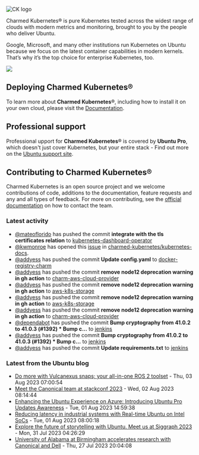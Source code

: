 ![CK logo](https://assets.ubuntu.com/v1/451d4cf4-Charmed+Kubernetes_RGB_onWhite_2022.svg)

Charmed Kubernetes® is pure Kubernetes tested across the widest range of clouds with modern metrics and monitoring, brought to you by the people who deliver Ubuntu.

Google, Microsoft, and many other institutions run Kubernetes on Ubuntu because we focus on the latest container capabilities in modern kernels. That’s why it’s the top choice for enterprise Kubernetes, too.

![](https://assets.ubuntu.com/v1/843c77b6-juju-at-a-glace.svg)

## Deploying Charmed Kubernetes®

To learn more about **Charmed Kubernetes**®, including how to install it on your own cloud, please visit the [Documentation][docs].

## Professional support

Professional upport for **Charmed Kubernetes**® is covered by **Ubuntu Pro**, which doesn't just cover Kubernetes, but your entire stack - Find out more on the [Ubuntu support site](https://ubuntu.com/support).

## Contributing to Charmed Kubernetes®

Charmed Kubernetes is an open source project and we welcome contributions of code, additions to the documentation, feature requests and any and all types of feedback. For more on contributing, see the [official documentation][get-in-touch] on how to contact the team.

<!-- LINKS -->
[docs]: https://ubuntu.com/kubernetes/docs
[get-in-touch]: https://ubuntu.com/kubernetes/docs/get-in-touch

### Latest activity

<!-- activity starts -->
 - [@mateoflorido](https://github.com/mateoflorido) has pushed the commit **integrate with the tls certificates relation** to [kubernetes-dashboard-operator](https://github.com/charmed-kubernetes/kubernetes-dashboard-operator)
 - [@kwmonroe](https://github.com/kwmonroe) has opened this [issue](https://github.com/charmed-kubernetes/kubernetes-docs/issues/783) in [charmed-kubernetes/kubernetes-docs](https://api.github.com/repos/charmed-kubernetes/kubernetes-docs).
 - [@addyess](https://github.com/addyess) has pushed the commit **Update config.yaml** to [docker-registry-charm](https://github.com/charmed-kubernetes/docker-registry-charm)
 - [@addyess](https://github.com/addyess) has pushed the commit **remove node12 deprecation warning in gh action** to [charm-aws-cloud-provider](https://github.com/charmed-kubernetes/charm-aws-cloud-provider)
 - [@addyess](https://github.com/addyess) has pushed the commit **remove node12 deprecation warning in gh action** to [aws-k8s-storage](https://github.com/charmed-kubernetes/aws-k8s-storage)
 - [@addyess](https://github.com/addyess) has pushed the commit **remove node12 deprecation warning in gh action** to [aws-k8s-storage](https://github.com/charmed-kubernetes/aws-k8s-storage)
 - [@addyess](https://github.com/addyess) has pushed the commit **remove node12 deprecation warning in gh action** to [charm-aws-cloud-provider](https://github.com/charmed-kubernetes/charm-aws-cloud-provider)
 - [@dependabot](https://github.com/dependabot[bot]) has pushed the commit **Bump cryptography from 41.0.2 to 41.0.3 (#1392)  * Bump c...** to [jenkins](https://github.com/charmed-kubernetes/jenkins)
 - [@addyess](https://github.com/addyess) has pushed the commit **Bump cryptography from 41.0.2 to 41.0.3 (#1392)  * Bump c...** to [jenkins](https://github.com/charmed-kubernetes/jenkins)
 - [@addyess](https://github.com/addyess) has pushed the commit **Update requirements.txt** to [jenkins](https://github.com/charmed-kubernetes/jenkins)
<!-- activity ends -->

<!-- roadmap starts -->

<!-- roadmap ends -->

### Latest from the Ubuntu blog

<!-- blog starts -->
* [Do more with Vulcanexus snaps; your all-in-one ROS 2 toolset](https://ubuntu.com//blog/vulcanexus-snaps-ros-2-toolset) - Thu, 03 Aug 2023 07:00:54 
* [Meet the Canonical team at stackconf 2023](https://ubuntu.com//blog/canonical-at-stackconf) - Wed, 02 Aug 2023 08:14:44 
* [Enhancing the Ubuntu Experience on Azure: Introducing Ubuntu Pro Updates Awareness](https://ubuntu.com//blog/enhancing-the-ubuntu-experience-on-azure-introducing-ubuntu-pro-updates-awareness) - Tue, 01 Aug 2023 14:59:38 
* [Reducing latency in industrial systems with Real-time Ubuntu on Intel SoCs](https://ubuntu.com//blog/real-time-industrial-systems) - Tue, 01 Aug 2023 08:00:18 
* [Explore the future of storytelling with Ubuntu. Meet us at Siggraph 2023](https://ubuntu.com//blog/explore-the-future-of-storytelling-with-ubuntu-meet-us-at-siggraph-2023) - Mon, 31 Jul 2023 04:26:29 
* [University of Alabama at Birmingham accelerates research with Canonical and Dell](https://ubuntu.com//blog/university-of-alabama-at-birmingham-accelerates-research-with-canonical-and-dell) - Thu, 27 Jul 2023 20:04:08 
<!-- blog ends -->
